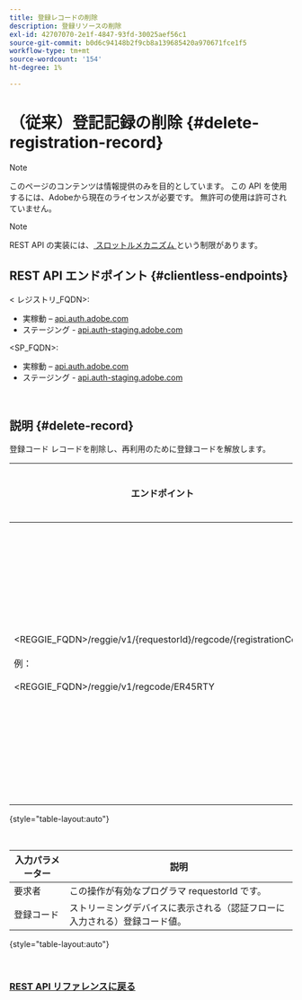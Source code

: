 ```yaml
---
title: 登録レコードの削除
description: 登録リソースの削除
exl-id: 42707070-2e1f-4847-93fd-30025aef56c1
source-git-commit: b0d6c94148b2f9cb8a139685420a970671fce1f5
workflow-type: tm+mt
source-wordcount: '154'
ht-degree: 1%

---
```


# （従来）登記記録の削除 {#delete-registration-record}

>[!NOTE]
>
>このページのコンテンツは情報提供のみを目的としています。 この API を使用するには、Adobeから現在のライセンスが必要です。 無許可の使用は許可されていません。

>[!NOTE]
>
> REST API の実装には、[ スロットルメカニズム ](/help/authentication/integration-guide-programmers/throttling-mechanism.md) という制限があります。

## REST API エンドポイント {#clientless-endpoints}

&lt; レジストリ_FQDN>:

* 実稼動 – [api.auth.adobe.com](http://api.auth.adobe.com/)
* ステージング - [api.auth-staging.adobe.com](http://api.auth-staging.adobe.com/)

&lt;SP_FQDN>:

* 実稼動 – [api.auth.adobe.com](http://api.auth.adobe.com/)
* ステージング - [api.auth-staging.adobe.com](http://api.auth-staging.adobe.com/)

</br>


## 説明 {#delete-record}

登録コード レコードを削除し、再利用のために登録コードを解放します。

| エンドポイント | 呼び出 </br> 元 | 入力   </br> パラメーター | HTTP </br> メソッド | 応答 | HTTP </br>Response |
| --- | --- | --- | --- | --- | --- |
| &lt;REGGIE_FQDN>/reggie/v1/{requestorId}/regcode/{registrationCode}</br></br> 例：</br></br>&lt;REGGIE_FQDN>/reggie/v1/regcode/ER45RTY | ストリーミングアプリ </br></br> プログラマ </br></br> サービス | 1.要求者 ID </br>    （パスコンポーネント） </br>2.  登録コード </br>    （パスコンポーネント） | DELETE | なし | 204 |

{style="table-layout:auto"}

</br>

| 入力パラメーター | 説明 |
| --- | --- |
| 要求者 | この操作が有効なプログラマ requestorId です。 |
| 登録コード | ストリーミングデバイスに表示される（認証フローに入力される）登録コード値。 |

{style="table-layout:auto"}

</br>

### [REST API リファレンスに戻る ](/help/authentication/integration-guide-programmers/legacy/rest-api-v1/rest-api-reference.md)

